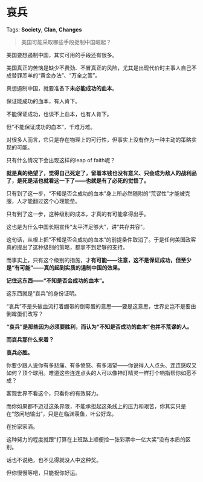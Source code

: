 # 哀兵

Tags: **Society**, **Clan**, **Changes**

> 美国可能采取哪些手段扼制中国崛起？



美国要想遏制中国，其实可用的手段还有很多。

美国真正的苦恼是缺少不费劲、不冒真正的风险，尤其是出现代价时主事人自己不成替罪羔羊的“黄金办法”、“万全之策”。

真想遏制中国，就要准备下**未必能成功的血本**。

保证能成功的血本，有人肯下。

不能保证成功，也谈不上血本，也有人肯下。

但“不能保证成功的血本”，千难万难。

对很多人而言，它只是存在物理上的可行性，但事实上没有作为一种主动的策略实现的可能。

只有什么情况下会出现这样的leap of faith呢？

**就是真的绝望了，觉得自己死定了，留着本钱也没有意义、只会成为敌人的战利品了，是死是活也就看这一下了——也就是有了必死的觉悟了。**

只有到了这一步，“不知是否会成功的血本”身上所必然随附的“荒谬性”才能被克服，人才能翻过这个心理能垒。

只有到了这一步，这种级别的成本，才真的有可能拿得出手。

这也是为什么中国长期宣传“太平洋足够大”，讲“共存共容”。

这句话，从根上把“不知是否会成功的血本”的前提条件取消了。于是任何美国政客真的提出了这种级别的策略，都拿不到足够的支持。

而事实上，只有这个级别的措施，才**有可能——注意，这不是保证成功，但至少是“有可能”——真的起到实质的遏制中国的效果。**

**记住这东西——“不知是否会成功的血本”。**

这东西就是“哀兵”的身份证明。

“哀兵”不是头破血流打着绷带的倒霉蛋的意思——要是这意思，世界史岂不是要由倒霉蛋们改写？

**“哀兵”是那些因为必须要胜利，而认为“不知是否成功的血本”也并不荒谬的人。**

**而哀兵那什么来着？**

**哀兵必胜。**

  


你要少跟人说你有多悲痛、有多愤怒、有多渴望——你说得人人点头、连连感叹又如何？顶个球用。难道这些连连点头的人可以像神灯精灵一样打个响指帮你如愿不成？

客观世界不看这个，只看你的有效努力。

而你如果都不迈过这条界限，不能承担起这条线上的压力和艰苦，你其实只是在“悠闲地输出”，只是在临渊羡鱼，叶公好龙。

在扮家家酒。

这种努力的程度就跟“打算在上班路上顺便捡一张彩票中一亿大奖”没有本质的区别。

话也不说绝，也不见得就没人中这种奖。

但你慢慢等吧，只能祝你好运。



